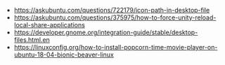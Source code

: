 - https://askubuntu.com/questions/722179/icon-path-in-desktop-file
- https://askubuntu.com/questions/375975/how-to-force-unity-reload-local-share-applications
- https://developer.gnome.org/integration-guide/stable/desktop-files.html.en
- https://linuxconfig.org/how-to-install-popcorn-time-movie-player-on-ubuntu-18-04-bionic-beaver-linux
